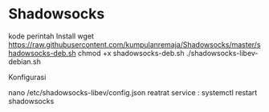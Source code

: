 # Shadowsocks

kode perintah Install 
wget https://raw.githubusercontent.com/kumpulanremaja/Shadowsocks/master/shadowsocks-deb.sh
chmod +x shadowsocks-deb.sh
./shadowsocks-libev-debian.sh


Konfigurasi 

nano /etc/shadowsocks-libev/config.json
reatrat service : systemctl restart shadowsocks

